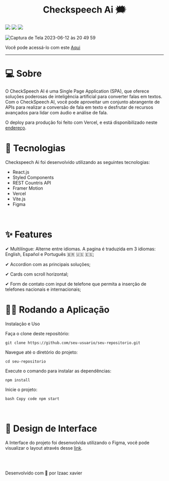 
<h1 align="center">Checkspeech Ai 🗯️</h1>
           
 
![](https://img.shields.io/badge/L%C3%ADngua-Portugu%C3%AAs-orange.svg)  ![](https://img.shields.io/badge/Idioma-Espa%C3%B1ol-brightgreen.svg)
![](https://img.shields.io/badge/Language-English-blue.svg)





![Captura de Tela 2023-06-12 às 20 49 59](https://github.com/Izaacxavier/CheckSpeechAi/assets/105816549/84cdec7c-a1f1-4649-b1b6-01b403be7b61)

Você pode acessá-lo com este [Aqui](https://checkspeechai.vercel.app/)

<hr>

# 💻 Sobre
 
O CheckSpeech AI é uma Single Page Application (SPA), que oferece soluções poderosas de inteligência artificial para converter falas em textos. Com o CheckSpeech AI, você pode aproveitar um conjunto abrangente de APIs para realizar a conversão de fala em texto e desfrutar de recursos avançados para lidar com áudio e análise de fala.

O deploy para produção foi feito com Vercel, e está disponibilizado neste [endereço](https://checkspeechai.vercel.app/).
<br>

# 🚀 Tecnologias

Checkspeech Ai foi desenvolvido utilizando as seguintes tecnologias:

- React.js
- Styled Components
- REST Countris API
- Framer Motion
- Vercel
- Vite.js
- Figma
<br>

# ✨ Features

 ✔ Multilíngue: Alterne entre idiomas. A pagina é traduzida em 3 idiomas: English, Español e Português 🇧🇷 🇺🇸 🇪🇸;

 ✔ Accordion com as principais soluções;
 
 ✔ Cards com scroll horizontal;

✔ Form de contato com input de telefone que permita a inserção de telefones nacionais e internacionais;
<br>


# 👨‍💻 Rodando a Aplicação

Instalação e Uso

Faça o clone deste repositório:

`git clone https://github.com/seu-usuario/seu-repositorio.git`

Navegue até o diretório do projeto:


`cd seu-repositorio`

Execute o comando para instalar as dependências:

`npm install`

Inicie o projeto:

`bash
Copy code
npm start`

<br>

# 🎨 Design de Interface

A Interface do projeto foi desenvolvida utilizando o Figma, você pode visualizar o layout através desse [link](https://www.figma.com/file/NSj0jmH2LhhuIZxug9BLAP/CheckSpeech-AI?type=design&node-id=0%3A1&t=rNfeOoKJlchdlm98-1).

<br>
<br>
    
    
Desenvolvido com 💜 por Izaac xavier 

